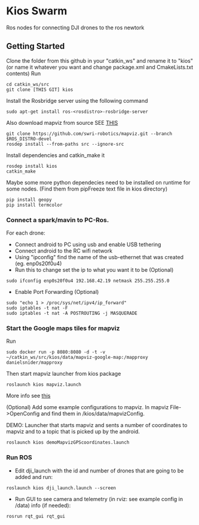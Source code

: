 # Kios Swarm

Ros nodes for connecting DJI drones to the ros newtork

## Getting Started
Clone the folder from this github in your "catkin_ws" and rename it to "kios" (or name it whatever you want and change package.xml and CmakeLists.txt contents)
Run 
```
cd catkin_ws/src
git clone [THIS GIT] kios
```

Install the Rosbridge server using the following command
```
sudo apt-get install ros-<rosdistro>-rosbridge-server
```

Also download mapviz from source SEE [THIS](https://github.com/swri-robotics/mapviz)
```
git clone https://github.com/swri-robotics/mapviz.git --branch $ROS_DISTRO-devel
rosdep install --from-paths src --ignore-src
```
Install dependencies and catkin_make it
```
rosdep install kios
catkin_make
```
Maybe some more python dependecies need to be installed on runtime for some nodes. (Find them from pipFreeze text file in kios directory)
```
pip install geopy
pip install termcolor
```

### Connect a spark/mavin to PC-Ros.
For each drone: 
+ Connect android to PC using usb and enable USB tethering
+ Connect android to the RC wifi network
+ Using "ipconfig" find the name of the usb-ethernet that was created (eg. enp0s20f0u4)
+ Run this to change set the ip to what you want it to be (Optional)
```
sudo ifconfig enp0s20f0u4 192.168.42.19 netmask 255.255.255.0
```
+ Enable Port Forwarding  (Optional)
```
sudo "echo 1 > /proc/sys/net/ipv4/ip_forward"
sudo iptables -t nat -F
sudo iptables -t nat -A POSTROUTING -j MASQUERADE
```


### Start the Google maps tiles for mapviz
Run
```
sudo docker run -p 8080:8080 -d -t -v ~/catkin_ws/src/kios/data/mapviz-google-map:/mapproxy danielsnider/mapproxy
```
Then start mapviz launcher from kios package
```
roslaunch kios mapviz.launch
```
More info see [this](https://github.com/danielsnider/MapViz-Tile-Map-Google-Maps-Satellite)

(Optional) Add some example configurations to mapviz. In mapviz File->OpenConfig and find them in /kios/data/mapvizConfig.

DEMO: Launcher that starts mapviz and sents a number of coordinates to mapviz and to a topic that is picked up by the android.
```
roslaunch kios demoMapvizGPScoordinates.launch
```

### Run ROS
+ Edit dji_launch with the id and number of drones that are going to be added and run:
```
roslaunch kios dji_launch.launch --screen
```
+ Run GUI to see camera and telemetry (in rviz: see example config in /data) info (if needed):
```
rosrun rqt_gui rqt_gui
